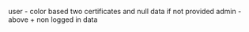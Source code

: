 user - color based two certificates and null data if not provided
admin - above + non logged in data